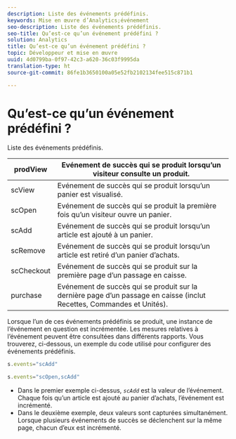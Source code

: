 ```yaml
---
description: Liste des événements prédéfinis.
keywords: Mise en œuvre d’Analytics;événement
seo-description: Liste des événements prédéfinis.
seo-title: Qu’est-ce qu’un événement prédéfini ?
solution: Analytics
title: Qu’est-ce qu’un événement prédéfini ?
topic: Développeur et mise en œuvre
uuid: 4d0799ba-0f97-42c3-a620-36c03f9995da
translation-type: ht
source-git-commit: 86fe1b3650100a05e52fb2102134fee515c871b1

---
```



# Qu’est-ce qu’un événement prédéfini ?

Liste des événements prédéfinis.

| prodView | Evénement de succès qui se produit lorsqu’un visiteur consulte un produit. |
|---|---|
| scView | Evénement de succès qui se produit lorsqu’un panier est visualisé. |
| scOpen | Evénement de succès qui se produit la première fois qu’un visiteur ouvre un panier. |
| scAdd | Evénement de succès qui se produit lorsqu’un article est ajouté à un panier. |
| scRemove | Evénement de succès qui se produit lorsqu’un article est retiré d’un panier d’achats. |
| scCheckout | Evénement de succès qui se produit sur la première page d’un passage en caisse. |
| purchase | Evénement de succès qui se produit sur la dernière page d’un passage en caisse (inclut Recettes, Commandes et Unités). |

Lorsque l’un de ces événements prédéfinis se produit, une instance de l’événement en question est incrémentée. Les mesures relatives à l’événement peuvent être consultées dans différents rapports. Vous trouverez, ci-dessous, un exemple du code utilisé pour configurer des événements prédéfinis.

```js
s.events="scAdd"
```

```js
s.events="scOpen,scAdd"
```

* Dans le premier exemple ci-dessus, *`scAdd`* est la valeur de l’événement. Chaque fois qu’un article est ajouté au panier d’achats, l’événement est incrémenté.
* Dans le deuxième exemple, deux valeurs sont capturées simultanément. Lorsque plusieurs événements de succès se déclenchent sur la même page, chacun d’eux est incrémenté.

